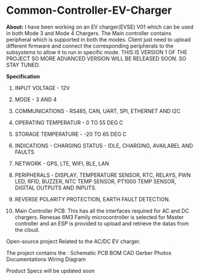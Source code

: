 # Common-Controller-EV-Charger

**About:**
I have been working on an EV charger(EVSE) V01 which can be used in both Mode 3 and Mode 4 Chargers. The Main controller contains peripheral which is supported in both the modes. Client just need to upload different firmware and connect the corresponding peripherals to the subsystems to allow it to run in specific mode.
THIS IS VERSION 1 OF THE PROJECT SO MORE ADVANCED VERSION WILL BE RELEASED SOON. SO STAY TUNED.

**Specification**
1. INPUT VOLTAGE - 12V
2. MODE - 3 AND 4
3. COMMUNICATIONS - RS485, CAN, UART, SPI, ETHERNET AND I2C
4. OPERATING TEMPERATUR - 0 TO 55 DEG C
5. STORAGE TEMPERATURE - -20 TO 65 DEG C
6. INDICATIONS - CHARGING STATUS - IDLE, CHARGING, AVAILABEL AND FAULTS
7. NETWORK - GPS, LTE, WIFI, BLE, LAN
8. PERIPHERALS - DISPLAY, TEMPERATURE SENSOR, RTC, RELAYS, PWN LED, RFID, BUZZER, NTC TEMP SENSOR, PT1000 TEMP SENSOR, DIGITAL OUTPUTS AND INPUTS.
9. REVERSE POLARITY PROTECTION, EARTH FAULT DETECTION.

1. Main Controller PCB: This has all the interfaces required for AC and DC chargers. Renesas 6M3 Family microcontroller is selected for Master controller and an ESP is provided to upload and retrieve the datas from the cloud.


Open-source project Related to the AC/DC EV charger. 

The project contains the :
Schematic
PCB
BOM
CAD
Gerber
Photos
Documentations
Wiring Diagram

Product Specs will be updated soon
